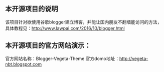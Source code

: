 ## 本开源项目的说明
该项目针对欲使用谷歌blogger建立博客，并能让国内朋友不翻墙能访问的方法，具体教程见：http://www.lawpai.com/2016/10/blogger.html
## 本开源项目的官方网站演示：
官方网站名称：Blogger-Vegeta-Theme
官方domo地址：http://vegeta-nbt.blogspot.com
